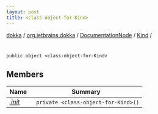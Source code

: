 ```yaml
---
layout: post
title: <class-object-for-Kind>
---
```

[dokka](../../../../index.md) / [org.jetbrains.dokka](../../../index.md) / [DocumentationNode](../../index.md) / [Kind](../index.md) / [<class-object-for-Kind>](index.md)

# <class-object-for-Kind>

```
public object <class-object-for-Kind>
```
## Members
| Name | Summary |
|------|---------|
|[*.init*](_init_.md)|&nbsp;&nbsp;`private <class-object-for-Kind>()`<br>|
